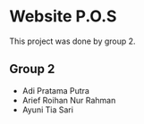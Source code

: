 # Website P.O.S

This project was done by group 2.

## Group 2

<ul>
    <li>Adi Pratama Putra</li>
    <li>Arief Roihan Nur Rahman</li>
    <li>Ayuni Tia Sari</li>
</ul>